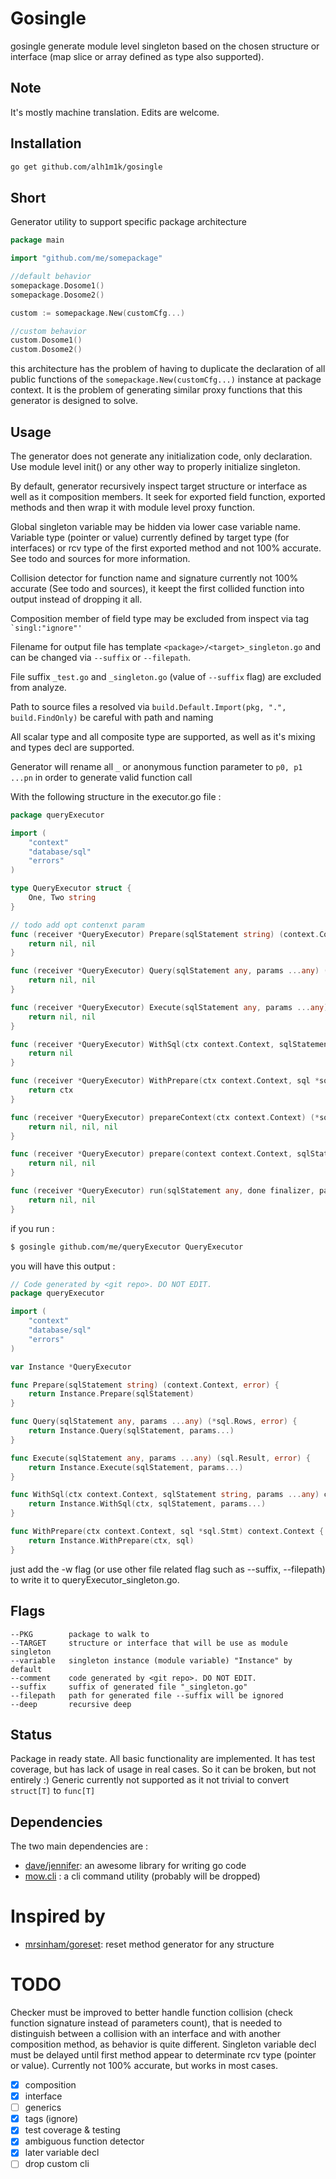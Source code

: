 # Gosingle

gosingle generate module level singleton based on the chosen structure or interface (map slice or array defined as type also supported).

## Note 
It's mostly machine translation. Edits are welcome.

## Installation

```sh
go get github.com/alh1m1k/gosingle
```

## Short
Generator utility to support specific package architecture

```go
package main

import "github.com/me/somepackage"

//default behavior
somepackage.Dosome1()
somepackage.Dosome2()

custom := somepackage.New(customCfg...)

//custom behavior
custom.Dosome1()
custom.Dosome2()
```

this architecture has the problem of having to duplicate the declaration of all public functions of the 
```somepackage.New(customCfg...)``` instance at package context. It is the problem of generating similar proxy 
functions that this generator is designed to solve.

## Usage

The generator does not generate any initialization code, only declaration.
Use module level init() or any other way to properly initialize singleton.

By default, generator recursively inspect target structure or interface as well as it composition members.
It seek for exported field function, exported methods and then wrap it with module level proxy function.

Global singleton variable may be hidden via lower case variable name. Variable type (pointer or value) currently 
defined by target type (for interfaces) or rcv type of the first exported method and not 100% accurate.
See todo and sources for more information.

Collision detector for function name and signature currently not 100% accurate (See todo and sources), it keept
the first collided function into output instead of dropping it all.

Composition member of field type may be excluded from inspect via tag ``` `singl:"ignore"'```

Filename for output file has template ```<package>/<target>_singleton.go``` and can be changed via ```--suffix``` or ```--filepath```.

File suffix ```_test.go``` and ```_singleton.go``` (value of ```--suffix``` flag)  are excluded from analyze.

Path to source files a resolved via ```build.Default.Import(pkg, ".", build.FindOnly)``` be careful with path and naming

All scalar type and all composite type are supported, as well as it's mixing and types decl are supported.

Generator will rename all ```_``` or anonymous function parameter to ```p0, p1 ...pn``` in order to generate valid function call 

With the following structure in the executor.go file :

```go
package queryExecutor

import (
	"context"
	"database/sql"
	"errors"
)

type QueryExecutor struct {
    One, Two string
}

// todo add opt contenxt param
func (receiver *QueryExecutor) Prepare(sqlStatement string) (context.Context, error) {
    return nil, nil
}

func (receiver *QueryExecutor) Query(sqlStatement any, params ...any) (*sql.Rows, error) {
    return nil, nil
}

func (receiver *QueryExecutor) Execute(sqlStatement any, params ...any) (sql.Result, error) {
    return nil, nil
}

func (receiver *QueryExecutor) WithSql(ctx context.Context, sqlStatement string, params ...any) context.Context {
    return nil
}

func (receiver *QueryExecutor) WithPrepare(ctx context.Context, sql *sql.Stmt) context.Context {
	return ctx
}

func (receiver *QueryExecutor) prepareContext(ctx context.Context) (*sql.Stmt, []any, error) {
    return nil, nil, nil
}

func (receiver *QueryExecutor) prepare(context context.Context, sqlStatement string) (*sql.Stmt, error) {
    return nil, nil
}

func (receiver *QueryExecutor) run(sqlStatement any, done finalizer, params ...any) (any, error) {
    return nil, nil
}
```

if you run :

```sh
$ gosingle github.com/me/queryExecutor QueryExecutor
```

you will have this output :

```go
// Code generated by <git repo>. DO NOT EDIT.
package queryExecutor

import (
	"context"
	"database/sql"
	"errors"
)

var Instance *QueryExecutor

func Prepare(sqlStatement string) (context.Context, error) {
	return Instance.Prepare(sqlStatement)
}

func Query(sqlStatement any, params ...any) (*sql.Rows, error) {
	return Instance.Query(sqlStatement, params...)
}

func Execute(sqlStatement any, params ...any) (sql.Result, error) {
	return Instance.Execute(sqlStatement, params...)
}

func WithSql(ctx context.Context, sqlStatement string, params ...any) context.Context {
	return Instance.WithSql(ctx, sqlStatement, params...)
}

func WithPrepare(ctx context.Context, sql *sql.Stmt) context.Context {
	return Instance.WithPrepare(ctx, sql)
}
```

just add the -w flag (or use other file related flag such as --suffix, --filepath) to write it to queryExecutor_singleton.go.

## Flags

	--PKG        package to walk to
	--TARGET     structure or interface that will be use as module singleton
	--variable   singleton instance (module variable) "Instance" by default
	--comment    code generated by <git repo>. DO NOT EDIT.
    --suffix     suffix of generated file "_singleton.go"
    --filepath   path for generated file --suffix will be ignored
	--deep       recursive deep

## Status

Package in ready state. All basic functionality are implemented.
It has test coverage, but has lack of usage in real cases. So it can be broken, but not entirely :)
Generic currently not supported as it not trivial to convert ```struct[T]``` to ```func[T] ```

## Dependencies

The two main dependencies are :

* [dave/jennifer](http://github.com/dave/jennifer): an awesome library for writing go code
* [mow.cli](http://github.com/jawher/mow.cli) : a cli command utility (probably will be dropped)

# Inspired by
* [mrsinham/goreset](http://github.com/mrsinham/goreset): reset method generator for any structure


# TODO
Checker must be improved to better handle function collision (check function signature instead of parameters count),
that is needed to distinguish between a collision with an interface and with another composition method, as behavior is quite different.
Singleton variable decl must be delayed until first method appear to determinate rcv type (pointer or value). Currently not 100% accurate, but works 
in most cases.


- [x] composition
- [x] interface
- [ ] generics
- [x] tags (ignore)
- [x] test coverage & testing
- [x] ambiguous function detector
- [x] later variable decl
- [ ] drop custom cli